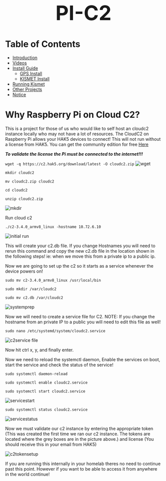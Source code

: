 <h1 style='font-size: 65px'; align="center">PI-C2</h1>

<h1>Table of Contents</h1>

- [Introduction](#doc_introduction)
- [Videos](#doc_vids)
- [Install Guide](#doc_install)
    - [GPS Install](#gps_install)
    - [KISMET Install](#kismet_install)
- [Running Kismet](#undecided_running)
- [Other Projects](#doc_Other)
- [Notice](#doc_statement)

# Why Raspberry Pi on Cloud C2? <a name = "doc_introduction"></a>

This is a project for those of us who would like to self host an cloudc2 instance locally who may not have a lot of resources. The CloudC2 on Raspberry Pi allows your HAK5 devices to connect! This will not run without a license from HAK5. You can get the community edition for free [Here](https://shop.hak5.org/products/c2#c2-versions) 

***To validate the license the Pi must be connected to the internet!!!***

```wget -q https://c2.hak5.org/download/latest -O cloudc2.zip```
![wget](https://github.com/user-attachments/assets/e7bfc623-f58c-4e9b-af1c-c00e91594ca0)

```mkdir cloudc2```

```mv cloudc2.zip cloudc2```

```cd cloudc2```

```unzip cloudc2.zip```

![mkdir](https://github.com/user-attachments/assets/68a01e05-5b97-4e3f-a09e-ca89b80d8f36)

Run cloud c2

```./c2-3.4.0_armv8_linux -hostname 10.72.6.10```

![initial run](https://github.com/user-attachments/assets/10704980-9a2a-4d0f-9978-0498982589e4)

This will create your c2.db file. If you change Hostnames you will need to rerun this command 
and copy the new c2.db file in the location shown in the following steps!
ie: when we move this from a private ip to a public ip.

Now we are going to set up the c2 so it starts as a service whenever the device powers on!

```sudo mv c2-3.4.0_armv8_linux /usr/local/bin```

```sudo mkdir /var/cloudc2```

```sudo mv c2.db /var/cloudc2```

![systemprep](https://github.com/user-attachments/assets/bd69c2f1-2e1b-4193-8df0-ac9bfab9615a)

Now we will need to create a service file for C2.
NOTE: If you change the hostname from an private IP to a public you will need to edit this file as well!

```sudo nano /etc/systemd/system/cloudc2.service```

![c2service file](https://github.com/user-attachments/assets/b80d7aee-1c3b-43b8-995d-c9df77962824)

Now hit ctrl x, y, and finally enter.

Now we need to reload the systemctl daemon, Enable the services on boot, start the service and check the status of the service!

```sudo systemctl daemon-reload```

```sudo systemctl enable cloudc2.service```

```sudo systemctl start cloudc2.service```

![servicestart](https://github.com/user-attachments/assets/a775e018-5f1e-4c9b-ac70-3d8ddf5294f7)

```sudo systemctl status cloudc2.service```

![servicestatus](https://github.com/user-attachments/assets/feb5c4ac-37a4-421e-8be9-3b50c95d7374)

Now we must validate our c2 instance by entering the appropriate token (This was created the first time we ran our c2 instance.  The tokens are located where the grey boxes are in the picture above.) and license (You should receive this in your email from HAK5)

![c2tokensetup](https://github.com/user-attachments/assets/a5a1a9bc-266a-46ab-bd7d-6a775760fa3c)

If you are running this internally in your homelab theres no need to continue past this point. However if you want to be able to access it from anywhere in the world continue!
